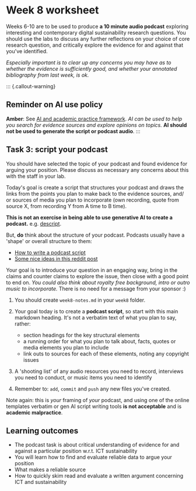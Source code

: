 # Week 8 worksheet

Weeks 6-10 are to be used to produce **a 10 minute audio podcast** exploring interesting and contemporary digital sustainability research questions.  You should use the labs to discuss any further reflections on your choice of core research question, and critically explore the evidence for and against that you've identified.

*Especially important is to clear up any concerns you may have as to whether the evidence is sufficiently good, and whether your annotated bibliography from last week, is ok.*

::: {.callout-warning}
## Reminder on AI use policy
**Amber**: See [AI and academic practice framework](https://portal.lancaster.ac.uk/ask/study/developing-academic-skills/using-ai-in-your-learning-and-assessment/). *AI can be used to help you search for evidence sources and explore opinions on topics.*  **AI should not be used to generate the script or podcast audio**.
:::

## Task 3: script your podcast

You should have selected the topic of your podcast and found evidence for arguing your position.  Please discuss as necessary any concerns about this with the staff in your lab.

Today's goal is create a script that structures your podcast and draws the links from the points you plan to make back to the evidence sources, and/ or sources of media you plan to incorporate (own recording, quote from source X, from recording Y from A time to B time).

**This is not an exercise in being able to use generative AI to create a podcast.** e.g. [descript](https://www.descript.com/tools/podcast-script-generator).

But, **do** think about the structure of your podcast.  Podcasts usually have a 'shape' or overall structure to them:

* [How to write a podcast script](https://www.descript.com/blog/article/podcast-script)
* [Some nice ideas in this reddit post](https://www.reddit.com/r/podcasting/comments/qvxz3k/how_to_write_a_podcast_script_my_simple_outline/)

Your goal is to introduce your question in an engaging way, bring in the claims and counter claims to explore the issue, then close with a good point to end on.  *You could also think about royalty free background, intro or outro music to incorporate.*  There is no need for a message from your sponsor :)

1. You should create `week8-notes.md` in your `week8` folder.

2. Your goal today is to create a **podcast script**, so start with this main markdown heading.  It's not a verbatim text of what you plan to say, rather:

	* section headings for the key structural elements
	* a running order for what you plan to talk about, facts, quotes or media elements you plan to include
	* link outs to sources for each of these elements, noting any copyright issues
	
3. A 'shooting list' of any audio resources you need to record, interviews you need to conduct, or music items you need to identify

4. Remember to: `add`, `commit` and `push` any new files you've created.

Note again: this is *your* framing of *your* podcast, and using one of the online templates verbatim or gen AI script writing tools **is not acceptable** and is **academic malpractice**.

## Learning outcomes
* The podcast task is about critical understanding of evidence for and against a particular position w.r.t. ICT sustainability
* You will learn how to find and evaluate reliable data to argue your position
* What makes a reliable source
* How to quickly skim read and evaluate a written argument concerning ICT and sustainability